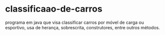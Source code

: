 # classificaao-de-carros
programa em java que visa classificar carros por móvel de carga ou esportivo, usa de herança, sobrescrita, construtores, entre outros métodos.
